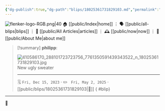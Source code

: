 ```yaml
---
{"dg-publish":true,"dg-path":"blips/18025361731829103.md","permalink":"/blips/18025361731829103/","title":"philipp on instagram @ 2023-12-15"}
---
```



<div class="transclusion internal-embed is-loaded"><div class="markdown-embed">




![flenker-logo-RGB.png|40](/img/user/attachments/flenker-logo-RGB.png)
🏠 [[public/Index\|home]]  ⋮ 🗣️ [[public/all-blips\|blips]] ⋮  📝 [[public/All Articles\|articles]]  ⋮ 🕰️ [[public/now\|now]] ⋮ 🪪 [[public/About Me\|about me]]


</div></div>


> [!summary] **philipp**:
>
> ![410586170_288101723723756_7761350591439343522_n_18025361731829103.jpg](/img/user/attachments/410586170_288101723723756_7761350591439343522_n_18025361731829103.jpg)
> New ugly sweater
> - - -
>
> 🗓️ <code>Fri, Dec 15, 2023</code>  · ✏️ <code> Fri, May 2, 2025</code>  · [[public/blips/18025361731829103\|🔗]]
{ #blip}


- - -

 👾
